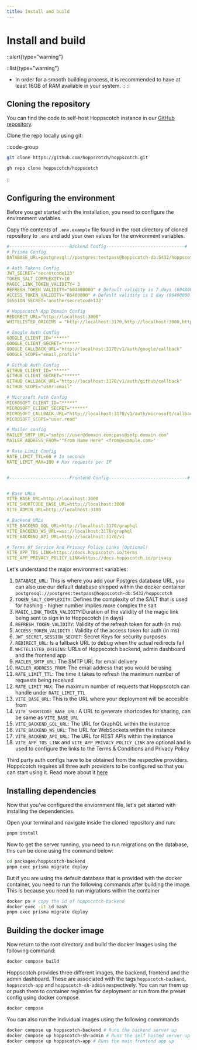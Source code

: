 ```yaml
---
title: Install and build
---
```


# Install and build

::alert{type="warning"}

::list{type="warning"}
- In order for a smooth building process, it is recommended to have at least 16GB of RAM available in your system.
::
::

## Cloning the repository

You can find the code to self-host Hoppscotch instance in our [GitHub repository](https://github.com/hoppscotch/hoppscotch).

Clone the repo locally using git:

::code-group

  ```bash [Git]
  git clone https://github.com/hoppscotch/hoppscotch.git
  ```

  ```bash [GitHub CLI]
  gh repo clone hoppscotch/hoppscotch
  ```

::

## Configuring the environment

Before you get started with the installation, you need to configure the environment variables.

Copy the contents of `.env.example` file found in the root directory of cloned repository to `.env` and add your own values for the environment variables.

```yaml
#-----------------------Backend Config------------------------------#
# Prisma Config
DATABASE_URL=postgresql://postgres:testpass@hoppscotch-db:5432/hoppscotch # or replace with your database URL 

# Auth Tokens Config
JWT_SECRET="secretcode123"
TOKEN_SALT_COMPLEXITY=10
MAGIC_LINK_TOKEN_VALIDITY= 3
REFRESH_TOKEN_VALIDITY="604800000" # Default validity is 7 days (604800000 ms) in ms
ACCESS_TOKEN_VALIDITY="86400000" # Default validity is 1 day (86400000 ms) in ms
SESSION_SECRET='anothersecretcode123'

# Hoppscotch App Domain Config
REDIRECT_URL="http://localhost:3000"
WHITELISTED_ORIGINS = "http://localhost:3170,http://localhost:3000,http://localhost:3100"

# Google Auth Config
GOOGLE_CLIENT_ID="*****"
GOOGLE_CLIENT_SECRET="*****"
GOOGLE_CALLBACK_URL="http://localhost:3170/v1/auth/google/callback"
GOOGLE_SCOPE="email,profile"

# Github Auth Config
GITHUB_CLIENT_ID="*****"
GITHUB_CLIENT_SECRET="*****"
GITHUB_CALLBACK_URL="http://localhost:3170/v1/auth/github/callback"
GITHUB_SCOPE="user:email"

# Microsoft Auth Config
MICROSOFT_CLIENT_ID="*****"
MICROSOFT_CLIENT_SECRET="*****"
MICROSOFT_CALLBACK_URL="http://localhost:3170/v1/auth/microsoft/callback"
MICROSOFT_SCOPE="user.read"

# Mailer config
MAILER_SMTP_URL="smtps://user@domain.com:pass@smtp.domain.com"
MAILER_ADDRESS_FROM='"From Name Here" <from@example.com>'

# Rate Limit Config
RATE_LIMIT_TTL=60 # In seconds
RATE_LIMIT_MAX=100 # Max requests per IP


#-----------------------Frontend Config------------------------------#


# Base URLs
VITE_BASE_URL=http://localhost:3000
VITE_SHORTCODE_BASE_URL=http://localhost:3000
VITE_ADMIN_URL=http://localhost:3100

# Backend URLs
VITE_BACKEND_GQL_URL=http://localhost:3170/graphql
VITE_BACKEND_WS_URL=wss://localhost:3170/graphql
VITE_BACKEND_API_URL=http://localhost:3170/v1

# Terms Of Service And Privacy Policy Links (Optional)
VITE_APP_TOS_LINK=https://docs.hoppscotch.io/terms
VITE_APP_PRIVACY_POLICY_LINK=https://docs.hoppscotch.io/privacy
```

Let's understand the major environment variables:

1. `DATABASE_URL`: This is where you add your Postgres database URL, you can also use our default database shipped within the docker container `postgresql://postgres:testpass@hoppscotch-db:5432/hoppscotch`
2. `TOKEN_SALT_COMPLEXITY`: Defines the complexity of the SALT that is used for hashing - higher number implies more complex the salt
3. `MAGIC_LINK_TOKEN_VALIDITY`:Duration of the validity of the magic link being sent to sign in to Hoppscotch (in days)
4. `REFRESH_TOKEN_VALIDITY`: Validity of the refresh token for auth (in ms)
5. `ACCESS_TOKEN_VALIDITY` : Validity of the access token for auth (in ms)
6. `JWT_SECRET`, `SESSION_SECRET`: Secret Keys for security purposes
7. `REDIRECT_URL`: Is a fallback URL to debug when the actual redirects fail
8. `WHITELISTED_ORIGINS`: URLs of Hoppscotch backend, admin dashboard and the frontend app
9. `MAILER_SMTP_URL`: The SMTP URL for email delivery
10. `MAILER_ADDRESS_FROM`: The email address that you would be using
11. `RATE_LIMIT_TTL`: The time it takes to refresh the maximum number of requests being received
12. `RATE_LIMIT_MAX`: The maximum number of requests that Hoppscotch can handle under `RATE_LIMIT_TTL`
13. `VITE_BASE_URL`: This is the URL where your deployment will be accesible from
14. `VITE_SHORTCODE_BASE_URL`: A URL to generate shortcodes for sharing, can be same as `VITE_BASE_URL`
15. `VITE_BACKEND_GQL_URL`: The URL for GraphQL within the instance
16. `VITE_BACKEND_WS_URL`: The URL for WebSockets within the instance
17. `VITE_BACKEND_API_URL`: The URL for REST APIs within the instance
18. `VITE_APP_TOS_LINK` and `VITE_APP_PRIVACY_POLICY_LINK` are optional and is used to configure the links to the Terms & Conditions and Privacy Policy

Third party auth configs have to be obtained from the respective providers. Hoppscotch requires all three auth providers to be configured so that you can start using it. Read more about it [here](/documentation/self-host/prerequisites#oauth)

## Installing dependencies

Now that you've configured the enviornment file, let's get started with installing the dependencies.

Open your terminal and navigate inside the cloned repository and run:

```bash
pnpm install
```

Now to get the server running, you need to run migrations on the database, this can be done using the command below:

```bash
cd packages/hoppscotch-backend
pnpm exec prisma migrate deploy
```

But if you are using the default database that is provided with the docker container, you need to run the following commands after building the image. This is because you need to run migrations within the container

```bash
docker ps # copy the id of hoppscotch-backend
docker exec -it id bash
pnpm exec prisma migrate deploy
```

## Building the docker image

Now return to the root directory and build the docker images using the following command:

```bash
docker compose build
```

Hoppscotch provides three different images, the backend, frontend and the admin dashboard. These are associated with the tags `hoppscotch-backend`, `hoppscotch-app` and `hoppscotch-sh-admin` respectively. You can run them up or push them to container registries for deployment or run from the preset config using docker compose.

```bash
docker compose
```

You can also run the individual images using the following commmands

```bash
docker compose up hoppscotch-backend # Runs the backend server up
docker compose up hoppscotch-sh-admin # Runs the self hosted server up (preset opens in port 3100)
docker compose up hoppscotch-app # Runs the main frontend app up
```
